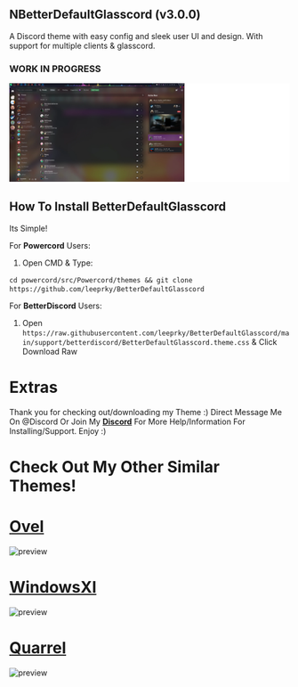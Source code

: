 ## NBetterDefaultGlasscord (v3.0.0)
A Discord theme with easy config and sleek user UI and design. With support for multiple clients & glasscord.

### WORK IN PROGRESS

![preview](2023-02-01_21-48.webp)

## How To Install BetterDefaultGlasscord

Its Simple!

For **Powercord** Users:

1. Open CMD & Type:

```
cd powercord/src/Powercord/themes && git clone https://github.com/leeprky/BetterDefaultGlasscord
```

For **BetterDiscord** Users:

1. Open `https://raw.githubusercontent.com/leeprky/BetterDefaultGlasscord/main/support/betterdiscord/BetterDefaultGlasscord.theme.css` & Click Download Raw

# Extras 

Thank you for checking out/downloading my Theme :)
Direct Message Me On @Discord Or Join My **[Discord](https://discord.gg/Ff3rqAYB89)** For More Help/Information For Installing/Support. Enjoy :)

# Check Out My Other Similar Themes!

# **[Ovel](https://github.com/leeprky/Ovel)**
![preview](https://camo.githubusercontent.com/a42ac5b90609f79eb3cd117b6ba55351ed970c9c102ff1b37c8092693a36c871/68747470733a2f2f692e696d6775722e636f6d2f5a777543537a632e706e67)

# **[WindowsXI](https://github.com/leeprky/Ovel)**
![preview](https://camo.githubusercontent.com/13e40c0f0e608dec0855a750ea411debca263c784019198212305ecd31109fc3/68747470733a2f2f692e696d6775722e636f6d2f7a7a6c767264632e706e67)

# **[Quarrel](https://github.com/leeprky/Quarrel)**
![preview](https://camo.githubusercontent.com/f65b3dfef1529b172f324d59223aace8bd5b24fbbc3120c265db848224ab53c8/68747470733a2f2f692e696d6775722e636f6d2f51686832526e552e6a7067)
